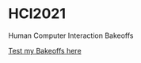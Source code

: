 # HCI2021
Human Computer Interaction Bakeoffs

[Test my Bakeoffs here](https://franciscomcsousa.github.io/HCI2021/)
